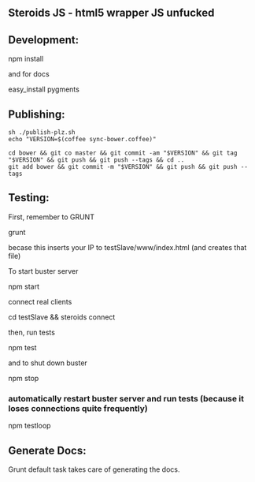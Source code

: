 Steroids JS - html5 wrapper JS unfucked
---------------------------------------


## Development:

  npm install

and for docs

  easy_install pygments


## Publishing:

    sh ./publish-plz.sh
    echo "VERSION=$(coffee sync-bower.coffee)"

    cd bower && git co master && git commit -am "$VERSION" && git tag "$VERSION" && git push && git push --tags && cd ..
    git add bower && git commit -m "$VERSION" && git push && git push --tags


## Testing:

First, remember to GRUNT

  grunt

becase this inserts your IP to testSlave/www/index.html (and creates that file)

To start buster server

  npm start

connect real clients

  cd testSlave && steroids connect

then, run tests

  npm test

and to shut down buster

  npm stop


### automatically restart buster server and run tests (because it loses connections quite frequently)

  npm testloop

## Generate Docs:
  Grunt default task takes care of generating the docs.